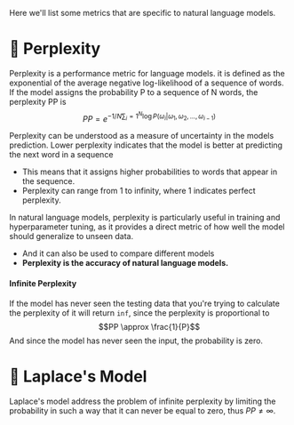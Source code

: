 Here we'll list some metrics that are specific to natural language models.

# 🔵 Perplexity
Perplexity is a performance metric for language models. it is defined as the exponential of the average negative log-likelihood of a sequence of words. If the model assigns the probability P to a sequence of N words, the perplexity PP is
$$PP = e^{-1/N\sum_i=1^N \log P(\omega_i|\omega_1, \omega_2, ..., \omega_{i-1})}$$

Perplexity can be understood as a measure of uncertainty in the models prediction. Lower perplexity indicates that the model is better at predicting the next word in a sequence
- This means that it assigns higher probabilities to words that appear in the sequence.
- Perplexity can range from 1 to infinity, where 1 indicates perfect perplexity. 

In natural language models, perplexity is particularly useful in training and hyperparameter tuning, as it provides a direct metric of how well the model should generalize to unseen data.
- And it can also be used to compare different models
- **Perplexity is the accuracy of natural language models.**

#### Infinite Perplexity
If the model has never seen the testing data that you're trying to calculate the perplexity of it will return `inf`, since the perplexity is proportional to
$$PP \approx \frac{1}{P}$$
And since the model has never seen the input, the probability is zero.



# 🔵 Laplace's Model
Laplace's model address the problem of infinite perplexity by limiting the probability in such a way that it can never be equal to zero, thus $PP \neq \infty$.